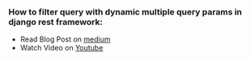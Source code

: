 

### How to filter query with dynamic multiple query params in django rest framework:


- Read Blog Post on [medium ](https://thepardeephere.medium.com/how-to-filter-query-with-dynamic-multiple-query-params-in-django-rest-framework-eda22aac1c8a)
- Watch Video  on [Youtube ](https://youtu.be/UQpxUN0y7QM)
